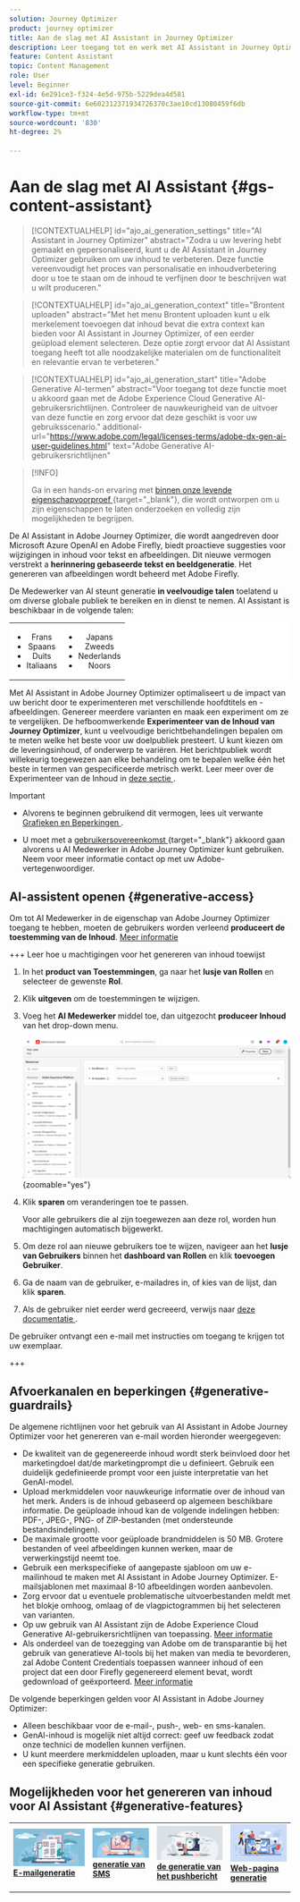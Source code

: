 ```yaml
---
solution: Journey Optimizer
product: journey optimizer
title: Aan de slag met AI Assistant in Journey Optimizer
description: Leer toegang tot en werk met AI Assistant in Journey Optimizer
feature: Content Assistant
topic: Content Management
role: User
level: Beginner
exl-id: 6e291ce3-f324-4e5d-975b-5229dea4d581
source-git-commit: 6e602312371934726370c3ae10cd13080459f6db
workflow-type: tm+mt
source-wordcount: '830'
ht-degree: 2%

---
```


# Aan de slag met AI Assistant {#gs-content-assistant}

>[!CONTEXTUALHELP]
>id="ajo_ai_generation_settings"
>title="AI Assistant in Journey Optimizer"
>abstract="Zodra u uw levering hebt gemaakt en gepersonaliseerd, kunt u de AI Assistant in Journey Optimizer gebruiken om uw inhoud te verbeteren. Deze functie vereenvoudigt het proces van personalisatie en inhoudverbetering door u toe te staan om de inhoud te verfijnen door te beschrijven wat u wilt produceren."

>[!CONTEXTUALHELP]
>id="ajo_ai_generation_context"
>title="Brontent uploaden"
>abstract="Met het menu Brontent uploaden kunt u elk merkelement toevoegen dat inhoud bevat die extra context kan bieden voor AI Assistant in Journey Optimizer, of een eerder geüpload element selecteren. Deze optie zorgt ervoor dat AI Assistant toegang heeft tot alle noodzakelijke materialen om de functionaliteit en relevantie ervan te verbeteren."

>[!CONTEXTUALHELP]
>id="ajo_ai_generation_start"
>title="Adobe Generative AI-termen"
>abstract="Voor toegang tot deze functie moet u akkoord gaan met de Adobe Experience Cloud Generative AI-gebruikersrichtlijnen. Controleer de nauwkeurigheid van de uitvoer van deze functie en zorg ervoor dat deze geschikt is voor uw gebruiksscenario."
>additional-url="https://www.adobe.com/legal/licenses-terms/adobe-dx-gen-ai-user-guidelines.html" text="Adobe Generative AI-gebruikersrichtlijnen"

>[!INFO]
>
>Ga in een hands-on ervaring met [ binnen onze levende eigenschapvoorproef ](https://experienceleague.adobe.com/en/apps/journey-optimizer/ai-assistant-content-accelerator){target="_blank"}, die wordt ontworpen om u zijn eigenschappen te laten onderzoeken en volledig zijn mogelijkheden te begrijpen.


De AI Assistant in Adobe Journey Optimizer, die wordt aangedreven door Microsoft Azure OpenAI en Adobe Firefly, biedt proactieve suggesties voor wijzigingen in inhoud voor tekst en afbeeldingen. Dit nieuwe vermogen verstrekt a **herinnering gebaseerde tekst en beeldgeneratie**. Het genereren van afbeeldingen wordt beheerd met Adobe Firefly.

De Medewerker van AI steunt generatie **in veelvoudige talen** toelatend u om diverse globale publiek te bereiken en in dienst te nemen. AI Assistant is beschikbaar in de volgende talen:

<table style="table-layout:fixed; border: 0; text-align: center; background-color: #FFFFFF;">
  <tr>
    <td>
      <ul>
        <li>Frans</li>
        <li>Spaans</li>
        <li>Duits</li>
        <li>Italiaans</li>
      </ul>
    </td>
    <td>
      <ul>
        <li>Japans</li>
        <li>Zweeds</li>
        <li>Nederlands</li>
        <li>Noors</li>
      </ul>
    </td>
  </tr>
</table>


Met AI Assistant in Adobe Journey Optimizer optimaliseert u de impact van uw bericht door te experimenteren met verschillende hoofdtitels en -afbeeldingen. Genereer meerdere varianten en maak een experiment om ze te vergelijken. De hefboomwerkende **Experimenteer van de Inhoud van Journey Optimizer**, kunt u veelvoudige berichtbehandelingen bepalen om te meten welke het beste voor uw doelpubliek presteert. U kunt kiezen om de leveringsinhoud, of onderwerp te variëren. Het berichtpubliek wordt willekeurig toegewezen aan elke behandeling om te bepalen welke één het beste in termen van gespecificeerde metrisch werkt. Leer meer over de Experimenteer van de Inhoud in [ deze sectie ](../content-management/content-experiment.md).

>[!IMPORTANT]
>
>* Alvorens te beginnen gebruikend dit vermogen, lees uit verwante [ Grafieken en Beperkingen ](#generative-guardrails).
>
>
>* U moet met a [ gebruikersovereenkomst ](https://www.adobe.com/legal/licenses-terms/adobe-dx-gen-ai-user-guidelines.html){target="_blank"} akkoord gaan alvorens u AI Medewerker in Adobe Journey Optimizer kunt gebruiken. Neem voor meer informatie contact op met uw Adobe-vertegenwoordiger.

## AI-assistent openen {#generative-access}

Om tot AI Medewerker in de eigenschap van Adobe Journey Optimizer toegang te hebben, moeten de gebruikers worden verleend **produceert de toestemming van de Inhoud**. [Meer informatie](../administration/permissions.md)

+++  Leer hoe u machtigingen voor het genereren van inhoud toewijst

1. In het **product van Toestemmingen**, ga naar het **lusje van Rollen** en selecteer de gewenste **Rol**.

1. Klik **uitgeven** om de toestemmingen te wijzigen.

1. Voeg het **AI Medewerker** middel toe, dan uitgezocht **produceer Inhoud** van het drop-down menu.

   ![](assets/gen-ai-role.png){zoomable="yes"}

1. Klik **sparen** om veranderingen toe te passen.

   Voor alle gebruikers die al zijn toegewezen aan deze rol, worden hun machtigingen automatisch bijgewerkt.

1. Om deze rol aan nieuwe gebruikers toe te wijzen, navigeer aan het **lusje van Gebruikers** binnen het **dashboard van Rollen** en klik **toevoegen Gebruiker**.

1. Ga de naam van de gebruiker, e-mailadres in, of kies van de lijst, dan klik **sparen**.

1. Als de gebruiker niet eerder werd gecreeerd, verwijs naar [ deze documentatie ](https://experienceleague.adobe.com/en/docs/experience-platform/access-control/abac/permissions-ui/users).

De gebruiker ontvangt een e-mail met instructies om toegang te krijgen tot uw exemplaar.

+++

## Afvoerkanalen en beperkingen {#generative-guardrails}

De algemene richtlijnen voor het gebruik van AI Assistant in Adobe Journey Optimizer voor het genereren van e-mail worden hieronder weergegeven:

* De kwaliteit van de gegenereerde inhoud wordt sterk beïnvloed door het marketingdoel dat/de marketingprompt die u definieert. Gebruik een duidelijk gedefinieerde prompt voor een juiste interpretatie van het GenAI-model. 
* Upload merkmiddelen voor nauwkeurige informatie over de inhoud van het merk. Anders is de inhoud gebaseerd op algemeen beschikbare informatie. De geüploade inhoud kan de volgende indelingen hebben: PDF-, JPEG-, PNG- of ZIP-bestanden (met ondersteunde bestandsindelingen).
* De maximale grootte voor geüploade brandmiddelen is 50 MB. Grotere bestanden of veel afbeeldingen kunnen werken, maar de verwerkingstijd neemt toe.
* Gebruik een merkspecifieke of aangepaste sjabloon om uw e-mailinhoud te maken met AI Assistant in Adobe Journey Optimizer. E-mailsjablonen met maximaal 8-10 afbeeldingen worden aanbevolen.
* Zorg ervoor dat u eventuele problematische uitvoerbestanden meldt met het blokje omhoog, omlaag of de vlagpictogrammen bij het selecteren van varianten.
* Op uw gebruik van AI Assistant zijn de Adobe Experience Cloud Generative AI-gebruikersrichtlijnen van toepassing. [Meer informatie](https://www.adobe.com/legal/licenses-terms/adobe-dx-gen-ai-user-guidelines.html)
* Als onderdeel van de toezegging van Adobe om de transparantie bij het gebruik van generatieve AI-tools bij het maken van media te bevorderen, zal Adobe Content Credentials toepassen wanneer inhoud of een project dat een door Firefly gegenereerd element bevat, wordt gedownload of geëxporteerd. [Meer informatie](https://helpx.adobe.com/firefly/using/content-credentials.html)

De volgende beperkingen gelden voor AI Assistant in Adobe Journey Optimizer:

* Alleen beschikbaar voor de e-mail-, push-, web- en sms-kanalen.
* GenAI-inhoud is mogelijk niet altijd correct: geef uw feedback zodat onze technici de modellen kunnen verfijnen.
* U kunt meerdere merkmiddelen uploaden, maar u kunt slechts één voor een specifieke generatie gebruiken.


## Mogelijkheden voor het genereren van inhoud voor AI Assistant {#generative-features}


<table style="table-layout:fixed"><tr style="border: 0;">
<td>
<a href="generative-email.md">
<img alt="E-mailgeneratie" src="assets/do-not-localize/text-genai.jpeg">
</a>
<div>
<a href="generative-email.md"><strong> E-mailgeneratie </strong></a>
</div>
<p>
</td>
<td>
<a href="generative-sms.md">
<img alt="SMS-generatie" src="assets/do-not-localize/image-genai.jpeg">
</a>
<div><a href="generative-sms.md"><strong> generatie van SMS </strong>
</div>
<p>
</td>
<td>
<a href="generative-push.md">
<img alt="Push generation" src="assets/do-not-localize/email-genai.jpeg">
</a>
<div>
<a href="generative-push.md"><strong> de generatie van het pushbericht </strong></a>
</div>
<p></td>
<td>
<a href="generative-web.md">
<img alt="Webgeneratie" src="assets/do-not-localize/web-genai.jpeg">
</a>
<div><a href="generative-web.md"><strong> Web-pagina generatie </strong>
</div>
<p>
</td>
</tr></table>
